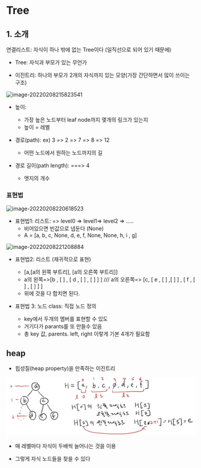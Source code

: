 # Tree

## 1. 소개

연결리스트: 자식이 하나 밖에 없는 Tree이다  (일직선으로 되어 있기 때문에)

- Tree: 자식과 부모가 있는 무언가

- 이진트리: 하나의 부모가 2개의 자식까지 있는 모양(가장 간단하면서 많이 쓰이는 구조)

![image-20220208215823541](C:\Users\JHK_ssafy\AppData\Roaming\Typora\typora-user-images\image-20220208215823541.png)

- 높이: 
  - 가장 높은 노드부터 leaf node까지 몇개의 링크가 있는지
  - 높이 = 레벨

- 경로(path): ex) 3 => 2 => 7 => 8 => 12
  - 어떤 노드에서 원하는 노드까지의 길

- 경로 길이(path length):  ===> 4
  - 엣지의 개수



### 표현법



![image-20220208220618523](C:\Users\JHK_ssafy\AppData\Roaming\Typora\typora-user-images\image-20220208220618523.png)

- 표현법1: 리스트:  => level0 =>  level1=> level2 => .....  
  - 비어있으면 빈값으로 냅둔다 (None)
  - A = [a, b, c, None, d, e, f, None, None, h, i , g]



![image-20220208221208884](C:\Users\JHK_ssafy\AppData\Roaming\Typora\typora-user-images\image-20220208221208884.png)

- 표현법2: 리스트 (재귀적으로 표현)
  - [a,[a의 왼쪽 부트리], [a의 오른쪽 부트리]]
  - a의 왼쪽=>[b , [  ] , [ d , [  ] , [  ]  ] ]     ///  a의 오른쪽=> [c, [ e , [  ]  ,[  ] ] , [ f ,  [  ] , [  ] ] ]
  - 위에 것을 다 합치면 된다.



- 표현법 3: 노드 class: 직접 노드 정의
  - key에서 두개의 멤버를 표현할 수 있도
  - 거기다가 parants를 또 만들수 있음
  - 총 key 값, parents. left, right 이렇게 기본 4개가 필요함



## heap

- 힙성질(heap property)을 만족하는 이진트리



![image-20220211110120224](08Tree.assets/image-20220211110120224.png)

- 매 레벨마다 자식이 두배씩 늘어나는 것을 이용

- 그렇게 자식 노드들을 찾을 수 있다



























